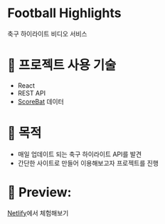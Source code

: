 # Football Highlights

축구 하이라이트 비디오 서비스

# 📌 프로젝트 사용 기술

- React
- REST API
- [ScoreBat](https://www.scorebat.com/video-api/) 데이터

# 📌 목적

- 매일 업데이트 되는 축구 하이라이트 API를 발견
- 간단한 사이트로 만들어 이용해보고자 프로젝트를 진행

# 📌 Preview:

[Netlify](https://football-highlights.netlify.app)에서 체험해보기
